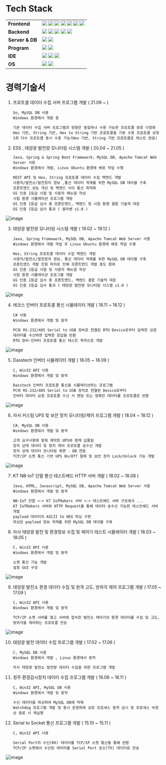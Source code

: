 # Tech Stack
| | |
|-----------|------------------------------------------------------------------|
|**Frontend**| <img src="https://img.shields.io/badge/HTML5-E34F26?style=flat-square&logo=HTML5&logoColor=white" /> <img src="https://img.shields.io/badge/Javascript-white?style=flat-square&logo=Javascript&logoColor=orange" /> <img src="https://img.shields.io/badge/jQuery-0769AD?style=flat-square&logo=jQuery&logoColor=white" /> <img src="https://img.shields.io/badge/Spring(Legacy)-6DB33F?style=flat-square&logo=Spring&logoColor=white" /> <img src="https://img.shields.io/badge/Spring%20Boot-6DB33F?style=flat-square&logo=Spring%20Boot&logoColor=white" /> <img src="https://img.shields.io/badge/JSON%20Web%20Tokens-white?style=flat-square&logo=JSON%20Web%20Tokens&logoColor=black" /> <img src="https://img.shields.io/badge/JSON-white?style=flat-square&logo=JSON&logoColor=black" /> |
|**Backend**| <img src="https://img.shields.io/badge/C-A8B9CC?style=flat-square&logo=C&logoColor=white" /> <img src="https://img.shields.io/badge/C%20Sharp-239120?style=flat-square&logo=C%20Sharp&logoColor=white" /> <img src="https://img.shields.io/badge/Java-white?style=flat-square&logo=Java&logoColor=red" /> <img src="https://img.shields.io/badge/Lua-2C2D72?style=flat-square&logo=Lua&logoColor=white" /> <img src="https://img.shields.io/badge/Go-00ADD8?style=flat-square&logo=Go&logoColor=white" />  | 
|**Server & DB**| <img src="https://img.shields.io/badge/MySQL-4479A1?style=flat-square&logo=MySQL&logoColor=white" /> <img src="https://img.shields.io/badge/Apache%20Tomcat-F8DC75?style=flat-square&logo=Apache%20Tomcat&logoColor=black" /> |
|**Program**| <img src="https://img.shields.io/badge/Postman-FF6C37?style=flat-square&logo=Postman&logoColor=white" /> <img src="https://img.shields.io/badge/Corona%20Engine-grey?style=flat-square&logo=Corona%20Engine&logoColor=F96F29" /> |
|**IDE**| <img src="https://img.shields.io/badge/Visual%20Studio-5C2D91?style=flat-square&logo=Visual%20Studio&logoColor=white" /> <img src="https://img.shields.io/badge/Eclipse%20IDE-2C2255?style=flat-square&logo=Eclipse%20IDE&logoColor=white" /> <img src="https://img.shields.io/badge/Visual%20Studio%20Code-007ACC?style=flat-square&logo=Visual%20Studio%20Code&logoColor=white" /> |
|**OS**| <img src="https://img.shields.io/badge/Windows-white?style=flat-square&logo=Windows&logoColor=0078D6" /> <img src="https://img.shields.io/badge/Ubuntu-white?style=flat-square&logo=Ubuntu&logoColor=E95420" /> |

# 경력기술서
1. 프로토콜 데이터 수집 서버 프로그램 개발 ( 21.06 ~ )
       
       Go, MySQL DB 사용
       Windows 환경에서 개발 중
       
       기존 데이터 수집 서버 프로그램과 방향은 동일하나 수용 가능한 프로토콜 종류 다양화
       Hex 기반, String 기반, Hex to String 기반 프로토콜을 기본 수용 프로토콜 상정
       1회 다수 프로토콜 동시 수용 가능(Hex 기반, String 기반 프로토콜로 테스트 완료)

2. ESS , 태양광 발전량 모니터링 시스템 개발 ( 20.04 ~ 21.05 )
    
       Java, Spring & Spring Boot Framework, MySQL DB, Apache Tomcat Web Server 사용 
       Windows 환경에서 개발, Linux Ubuntu 환경에 배포 작업 수행

       REST API 및 Hex, String 프로토콜 데이터 수집 백엔드 개발
       사용자/발전소/발전장치 정보 ,통신 데이터 적재를 위한 MySQL DB 테이블 구축
       프론트엔드 성능 개선 및 백엔드 사이 통신 최적화
       GS 인증 1등급 시험 및 사용자 매뉴얼 작성
       시험 환경 시뮬레이션 프로그램 개량 
       GS 인증 1등급 심사 중 프론트엔드, 백엔드 및 시험 환경 결함 기술적 대응
       GS 인증 1등급 심사 통과 ( 쏠라쎈 v1.0 )
       
![image](https://user-images.githubusercontent.com/43790820/124050565-c52bf600-da55-11eb-8942-5d47eff50f44.png)

3. 태양광 발전량 모니터링 시스템 개발 ( 19.02 ~ 19.12 )
 
       Java, Spring Framework, MySQL DB, Apache Tomcat Web Server 사용
       Windows 환경에서 개발 작업 후 Linux Ubuntu 환경에 배포 작업 수행

       Hex, String 프로토콜 데이터 수집 백엔드 개발
       사용자/발전소/발전장치 정보, 통신 데이터 적재를 위한 MySQL DB 테이블 구축
       프론트엔드 개발 인원 하차로 인해 프론트엔드 개발 중도 참여
       GS 인증 1등급 시험 및 사용자 매뉴얼 작성
       시험 환경 시뮬레이션 프로그램 개발
       GS 인증 1등급 심사 중 프론트엔드, 백엔드 결함 기술적 대응
       GS 인증 1등급 심사 통과 ( 태양광 발전량 모니터링 시스템 v1.0 )
       
![image](https://user-images.githubusercontent.com/43790820/124050765-2bb11400-da56-11eb-9ac2-fd1e392a2482.png)

4. 에코스 인버터 프로토콜 통신 시뮬레이터 개발 ( 18.11 ~ 18.12 )

       C# 사용
       Windows 환경에서 개발 및 동작
       
       PC와 RS-232/485 Serial to USB 장비로 연결된 RTU Device로부터 입력한 요청 데이터를 수신하면 입력한 응답을 반환
       RTU 장비-인버터 프로토콜 통신 테스트 목적으로 개발
       
![image](https://user-images.githubusercontent.com/43790820/124068995-78a4e280-da76-11eb-888f-538e8c2e3c52.png)

5. Dasstech 인버터 시뮬레이터 개발 ( 18.05 ~ 18.09 )

       C, Win32 API 사용
       Windows 환경에서 개발 및 동작
       
       Dasstech 인버터 프로토콜 통신을 시뮬레이션하는 프로그램
       PC와 RS-232/485 Serial to USB 장치로 연결된 Device로부터 
       인버터 데이터 요청 프로토콜 수신 시 랜덤 또는 정해진 데이터를 프로토콜로 반환
       
![image](https://user-images.githubusercontent.com/43790820/124210562-9af63900-db26-11eb-83ba-b0eea2cd4a32.png)

6. 자사 커스텀 UPS 및 보안 장치 모니터링/제어 프로그램 개발 ( 18.04 ~ 18.12 ) 
      
       C#, MySQL DB 사용
       Windows 환경에서 개발 및 동작

       고객 요구사항에 맞춰 제작한 UPS와 함께 납품됨
       장치 상태 데이터 및 장치 제어 프로토콜 송수신 개발
       장치 상태 데이터 모니터링 화면 - DB 연동
       TCP/IP 소켓 통신 기반 UPS On/Off 절체 및 보안 장치 Lock/Unlock 기능 개발
       
![image](https://user-images.githubusercontent.com/43790820/124052183-e3dfbc00-da58-11eb-86c3-1b5d5f6ae7bd.png)

7. KT NB-IoT 단말 통신 테스트베드 HTTP 서버 개발 ( 18.02 ~ 18.08 )
  
       Java, HTML, Javascript, MySQL DB, Apache Tomcat Web Server 사용
       Windows 환경에서 개발 및 동작

       NB-IoT 단말 <-> KT IoTMakers 서버 <-> 테스트베드 서버 구조에서 ...
       KT IoTMakers 서버와 HTTP Request를 통해 데이터 송수신 가능한 테스트베드 서버 개발
       payload 데이터의 ASCII to HEX 파싱 구현
       파싱된 payload 정보 적재를 위한 MySQL DB 테이블 구축
       
       
       
8. 자사 태양광 발전 및 환경정보 수집 및 제어기 테스트 시뮬레이터 개발 ( 18.03 ~ 18.05 )

       C, Win32 API 사용
       Windows 환경에서 개발 및 동작
       
       소켓 통신 기능 개발
       설정 GUI 구성 
       
![image](https://user-images.githubusercontent.com/43790820/124057694-ef37e500-da62-11eb-942d-1fbdb58c019f.png)      

9. 태양광 발전소 환경 데이터 수집 및 원격 고도, 방위각 제어 프로그램 개발 ( 17.05 ~ 17.09 )
      
       C, Win32 API 사용
       Windows 환경에서 개발 및 동작
       
       TCP/IP 소켓 서버를 열고 서버에 접속한 발전소 제어기의 환경 데이터를 수집 및 고도, 방위각을 제어하는 프로토콜 전송 

![image](https://user-images.githubusercontent.com/43790820/124067162-ddf7d400-da74-11eb-8f46-c8f55b65a491.png)


10. 태양광 발전 데이터 수집 프로그램 개발 ( 17.02 ~ 17.06 )

        C, MySQL DB 사용
        Windows 환경에서 개발 , Linux 환경에서 동작
       
        자사 태양광 발전소 발전량 데이터 수집을 위한 프로그램 개발 
       
11. 청주 환경감시장치 데이터 수집 프로그램 개발 ( 16.06 ~ 16.11 ) 
                                         
        C, Win32 API, MySQL DB 사용
        Windows 환경에서 개발 및 동작
        
        수신 데이터를 파싱하여 MySQL DB에 적재        
        Watchdog 프로그램 개발 및 동시 운영하여 상호 프로세스 동작 감시 및 프로세스 비정상 종료 시 재실행

12. Serial to Socket 통신 프로그램 개발 ( 15.10 ~ 15.11 )

        C, Win32 API 사용
       
        Serial Port의 수신(RX) 데이터를 TCP/IP 소켓 통신을 통해 반환
        TCP/IP 소켓에서 수신된 데이터를 Serial Port 송신(TX) 데이터로 전송
       
![image](https://user-images.githubusercontent.com/43790820/124213431-810b2500-db2b-11eb-9771-560632494740.png)

